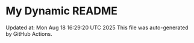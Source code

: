 # My Dynamic README
Updated at: Mon Aug 18 16:29:20 UTC 2025
This file was auto-generated by GitHub Actions.
